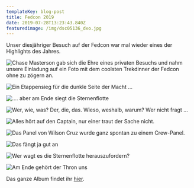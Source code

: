 ```yaml
---
templateKey: blog-post
title: Fedcon 2019
date: 2019-07-28T13:23:43.840Z
featuredimage: /img/dsc05136_dxo.jpg
---
```

Unser diesjähriger Besuch auf der Fedcon war mal wieder eines der Highlights des Jahres.

![Chase Masterson gab sich die Ehre eines privaten Besuchs und nahm unsere Einladung auf ein Foto mit dem coolsten Trekdinner der Fedcon ohne zu zögern an.](/img/dsc05191_dxo.jpg "Überraschungsbesuch")

![Ein Etappensieg für die dunkle Seite der Macht ...](/img/dsc05146_dxo.jpg "Immer auf die kleinen")

![.... aber am Ende siegt die Sternenflotte](/img/dsc05307_dxo.jpg "Revanche")

![Wer, wie, was? Der, die, das. Wieso, weshalb, warum? Wer nicht fragt ...](/img/img_20190608_191821.jpg "Auf der großen Leinwand")

![Alles hört auf den Captain, nur einer traut der Sache nicht.](/img/img_20190609_102024.jpg "Wer ist hier der Boss?")

![Das Panel von Wilson Cruz wurde ganz spontan zu einem Crew-Panel.](/img/dsc05275_dxo.jpg "Überraschung")

![Das fängt ja gut an](/img/20190607_155418.jpg "Gut drauf")

![Wer wagt es die Sternenflotte herauszufordern?](/img/dsc05212_dxo.jpg "Admiral an Bord")

![Am Ende gehört der Thron uns](/img/dsc05295_dxo.jpg "Immer freundlich lächeln und winken")

Das ganze Album  findet ihr [hier](https://drive.google.com/drive/folders/1WLEwgy1IJguGbkJWEBx09zcWt_OHKuYT?usp=sharing).
